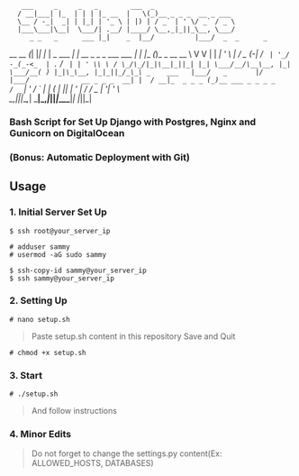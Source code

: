        ___     _     _   _        ___  _                                      
      / __|___| |_  | | | |_ __  |   \(_)__ _ _ _  __ _ ___                   
      \__ / -_|  _| | |_| | '_ \ | |) | / _` | ' \/ _` / _ \                  
      |___\___|\__|  \___/| .__/ |____/ \__,_|_||_\__, \___/                  
         _ _   _      ___ |_|    _  |__/          |___/  _  _      _          
 __ __ _(_| |_| |_   | _ \___ __| |_ __ _ _ _ ___ ___   | \| |__ _(_)_ _ __ __
 \ V  V | |  _| ' \  |  _/ _ (_-|  _/ _` | '_/ -_(_-<_  | .` / _` | | ' \\ \ /
  \_/\_/|_|\__|_||_| |_| \___/__/\__\__, |_| \___/__( ) |_|\_\__, |_|_||_/_\_\
                         _    ___   |___/   _       |/       |___/            
            __ _ _ _  __| |  / __|_  _ _ _ (_)__ ___ _ _ _ _                  
           / _` | ' \/ _` | | (_ | || | ' \| / _/ _ | '_| ' \                 
           \__,_|_||_\__,_|  \___|\_,_|_||_|_\__\___|_| |_||_| 


### Bash Script for Set Up Django with Postgres, Nginx and Gunicorn on DigitalOcean
### (Bonus: Automatic Deployment with Git)


## Usage

### 1. Initial Server Set Up

```
$ ssh root@your_server_ip
```

```
# adduser sammy
# usermod -aG sudo sammy
```

```
$ ssh-copy-id sammy@your_server_ip
$ ssh sammy@your_server_ip
```

### 2. Setting Up

```
# nano setup.sh
```

> Paste setup.sh content in this repository
> Save and Quit

```
# chmod +x setup.sh
```

### 3. Start

```
# ./setup.sh
```

> And follow instructions

### 4. Minor Edits

> Do not forget to change the settings.py content(Ex: ALLOWED_HOSTS, DATABASES)